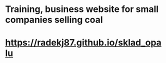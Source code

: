 # Training, business website for small companies selling coal 

# https://radekj87.github.io/sklad_opalu
